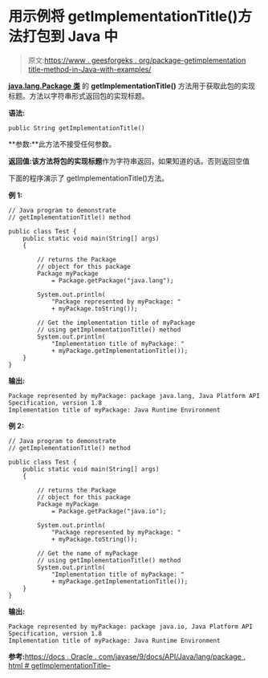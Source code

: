 # 用示例将 getImplementationTitle()方法打包到 Java 中

> 原文:[https://www . geesforgeks . org/package-getimplementation title-method-in-Java-with-examples/](https://www.geeksforgeeks.org/package-getimplementationtitle-method-in-java-with-examples/)

**[java.lang.Package 类](https://www.geeksforgeeks.org/java-lang-package-java/)** 的 **getImplementationTitle()** 方法用于获取此包的实现标题。方法以字符串形式返回包的实现标题。

**语法:**

```
public String getImplementationTitle()

```

**参数:**此方法不接受任何参数。

**返回值:**该方法将包的**实现标题**作为字符串返回，如果知道的话。否则返回空值

下面的程序演示了 getImplementationTitle()方法。

**例 1:**

```
// Java program to demonstrate
// getImplementationTitle() method

public class Test {
    public static void main(String[] args)
    {

        // returns the Package
        // object for this package
        Package myPackage
            = Package.getPackage("java.lang");

        System.out.println(
            "Package represented by myPackage: "
            + myPackage.toString());

        // Get the implementation title of myPackage
        // using getImplementationTitle() method
        System.out.println(
            "Implementation title of myPackage: "
            + myPackage.getImplementationTitle());
    }
}
```

**输出:**

```
Package represented by myPackage: package java.lang, Java Platform API Specification, version 1.8
Implementation title of myPackage: Java Runtime Environment

```

**例 2:**

```
// Java program to demonstrate
// getImplementationTitle() method

public class Test {
    public static void main(String[] args)
    {

        // returns the Package
        // object for this package
        Package myPackage
            = Package.getPackage("java.io");

        System.out.println(
            "Package represented by myPackage: "
            + myPackage.toString());

        // Get the name of myPackage
        // using getImplementationTitle() method
        System.out.println(
            "Implementation title of myPackage: "
            + myPackage.getImplementationTitle());
    }
}
```

**输出:**

```
Package represented by myPackage: package java.io, Java Platform API Specification, version 1.8
Implementation title of myPackage: Java Runtime Environment

```

**参考:**[https://docs . Oracle . com/javase/9/docs/API/Java/lang/package . html # getImplementationTitle–](https://docs.oracle.com/javase/9/docs/api/java/lang/Package.html#getImplementationTitle--)